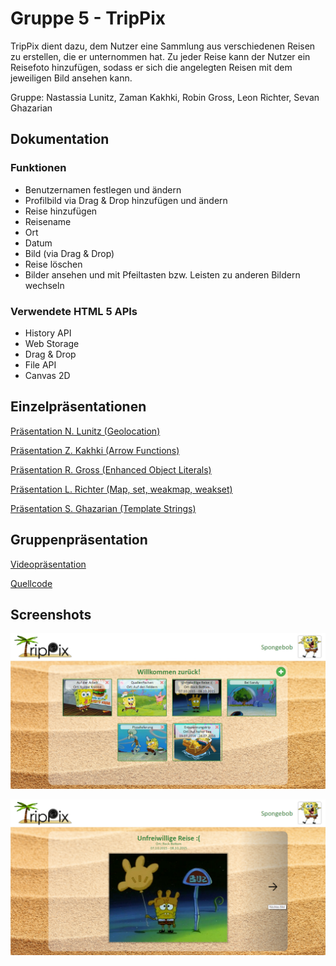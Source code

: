 # Gruppe 5 - TripPix

TripPix dient dazu, dem Nutzer eine Sammlung aus verschiedenen Reisen zu erstellen, die er unternommen hat. Zu jeder Reise kann der Nutzer ein Reisefoto hinzufügen, sodass er sich die angelegten Reisen mit dem jeweiligen Bild ansehen kann.

Gruppe: Nastassia Lunitz, Zaman Kakhki, Robin Gross, Leon Richter, Sevan Ghazarian

## Dokumentation
### Funktionen
* Benutzernamen festlegen und ändern
* Profilbild via Drag & Drop hinzufügen und ändern
* Reise hinzufügen
 * Reisename
 * Ort
 * Datum
 * Bild (via Drag & Drop)
* Reise löschen
* Bilder ansehen und mit Pfeiltasten bzw. Leisten zu anderen Bildern wechseln

### Verwendete HTML 5 APIs
* History API
* Web Storage
* Drag & Drop
* File API
* Canvas 2D 

## Einzelpräsentationen

[Präsentation N. Lunitz (Geolocation)](https://htmlpreview.github.io/?https://github.com/sevang/gruppe5/blob/master/einzelpr/lunitz_n/Geolocation_Lunitz.html)

[Präsentation Z. Kakhki (Arrow Functions)](https://htmlpreview.github.io/?https://github.com/sevang/gruppe5/blob/master/einzelpr/kakhki_z/Finalversion.html)

[Präsentation R. Gross (Enhanced Object Literals)](https://htmlpreview.github.io/?https://github.com/sevang/gruppe5/blob/master/einzelpr/gross_r/index.html)

[Präsentation L. Richter (Map, set, weakmap, weakset)](https://htmlpreview.github.io/?https://github.com/sevang/gruppe5/blob/master/einzelpr/richter_l/slides-deck.html)

[Präsentation S. Ghazarian (Template Strings)](https://htmlpreview.github.io/?https://github.com/sevang/gruppe5/blob/master/einzelpr/ghazarian_s/index.html)

## Gruppenpräsentation

[Videopräsentation](https://htmlpreview.github.io/?https://github.com/sevang/gruppe5/blob/master/gruppenarbeit/video.html)

[Quellcode](https://github.com/sevang/gruppe5/blob/master/gruppenarbeit/src)

## Screenshots

![](gruppenarbeit/trippix.png?raw=true "Übersicht aller Reisen")

![](gruppenarbeit/trippix1.png?raw=true "Reise anzeigen")